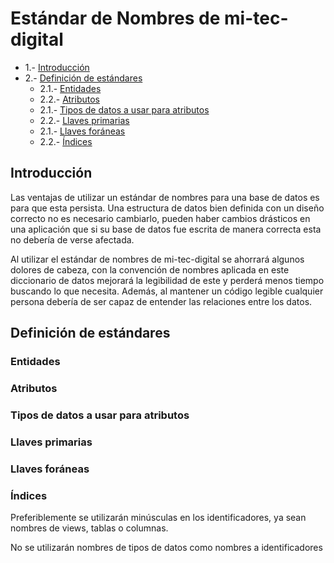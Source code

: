 # Estándar de Nombres de mi-tec-digital

- 1.- [Introducción](#1)  
- 2.- [Definición de estándares](#2)  
	- 2.1.- [Entidades](#21)
	- 2.2.- [Atributos](#22)
	- 2.1.- [Tipos de datos a usar para atributos](#21)
	- 2.2.- [Llaves primarias](#22)
	- 2.1.- [Llaves foráneas](#21)
	- 2.2.- [Índices](#22)


## Introducción
<a name="1"/>

Las ventajas de utilizar un estándar de nombres para una base de datos es para que esta persista. Una estructura de datos bien definida con un diseño correcto no es necesario cambiarlo, pueden haber cambios drásticos en una aplicación que si su base de datos fue escrita de manera correcta esta no debería de verse afectada. 

Al utilizar el estándar de nombres de mi-tec-digital se ahorrará algunos dolores de cabeza, con la convención de nombres aplicada en este diccionario de datos mejorará la legibilidad de este y perderá menos tiempo  buscando lo que necesita. Además, al mantener un código legible cualquier persona debería de ser capaz de entender las relaciones entre los datos.


## Definición de estándares
<a name="2"/>

### Entidades
<a name="21"/>


### Atributos
<a name="22"/>


### Tipos de datos a usar para atributos
<a name="23"/>


### Llaves primarias
<a name="24"/>


### Llaves foráneas 
<a name="25"/>


### Índices 
<a name="26"/>


Preferiblemente se utilizarán minúsculas en los identificadores, ya sean nombres de views, tablas o columnas. 

No se utilizarán nombres de tipos de datos como nombres a identificadores 

